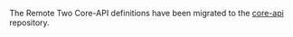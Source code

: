The Remote Two Core-API definitions have been migrated to the [core-api](https://github.com/unfoldedcircle/core-api) repository.
